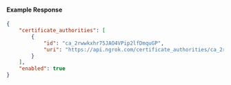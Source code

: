 <!-- Code generated for API Clients. DO NOT EDIT. -->

#### Example Response

```json
{
	"certificate_authorities": [
		{
			"id": "ca_2rwwkxhr75JAO4VPip2lfDmquGP",
			"uri": "https://api.ngrok.com/certificate_authorities/ca_2rwwkxhr75JAO4VPip2lfDmquGP"
		}
	],
	"enabled": true
}
```
